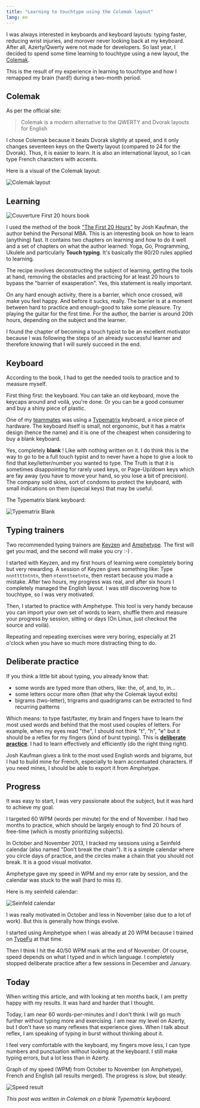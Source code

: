 ```yaml
---
title: "Learning to touchtype using the Colemak layout"
lang: en
---
```


I was always interested in keyboards and keyboard layouts: typing faster, reducing wrist injuries, and morover never looking back at my keyboard. After all, Azerty/Qwerty were not made for developers. So last year, I decided to spend some time learning to touchtype using a new layout, the [Colemak](http://colemak.com/).

This is the result of my experience in learning to touchtype and how I remapped my brain (hard!) during a two-month period.

## Colemak

As per the official site: 

> Colemak is a modern alternative to the QWERTY and Dvorak layouts for English

I chose Colemak because it beats Dvorak slightly at speed, and it only changes seventeen keys on the Qwerty layout (compared to 24 for the Dvorak). Thus, it is easier to learn. It is also an international layout, so I can type French characters with accents.

Here is a visual of the Colemak layout:

![Colemak layout](/assets/images/posts/2014-09-03-learning-to-touch-type/colemak_layout.png)

## Learning

![Couverture First 20 hours book](/assets/images/posts/2014-09-03-learning-to-touch-type/colemak_first20thhours_book.jpg)

I used the method of the book ["The First 20 Hours"](http://first20hours.com/) by Josh Kaufman, the author behind the Personal MBA. This is an interesting book on how to learn (anything) fast. It contains two chapters on learning and how to do it well and a set of chapters on what the author learned: Yoga, Go, Programming, Ukulele and particularly **Touch typing**. It's basically the 80/20 rules applied to learning.

The recipe involves deconstructing the subject of learning, getting the tools at hand, removing the obstacles and practicing for at least 20 hours to bypass the "barrier of exasperation". Yes, this statement is really important.

On any hard enough activity, there is a barrier, which once crossed, will make you feel happy. And before it sucks, really. The barrier is at a moment between hard to practice and enough-good to take some pleasure. Try playing the guitar for the first time. For the author, the barrier is around 20th hours, depending on the subject and the learner.

I found the chapter of becoming a touch typist to be an excellent motivator because I was following the steps of an already successful learner and therefore knowing that I will surely succeed in the end.

## Keyboard

According to the book, I had to get the needed tools to practice and to measure myself.

First thing first: the keyboard. You can take an old keyboard, move the keycaps around and voilà, you're done. Or you can be a good consumer and buy a shiny piece of plastic.

One of my [teammates](https://twitter.com/BitardMichael) was using a [Typematrix](http://www.typematrix.com/) keyboard, a nice piece of hardware. The keyboard itself is small, not ergonomic, but it has a matrix design (hence the name) and it is one of the cheapest when considering to buy a blank keyboard.

Yes, completely **blank** ! Like with nothing written on it. I do think this is the way to go to be a full touch typist and to never have a hope to give a look to find that key/letter/number you wanted to type. The Truth is that it is sometimes disappointing for rarely used keys, or Page-Up/down keys which are fay away (you have to move your hand, so you lose a bit of precision). The company sold skins, sort of condoms to protect the keyboard, with small indications on them (special keys) that may be useful.

The Typematrix blank keyboard:

![Typematrix Blank](/assets/images/posts/2014-09-03-learning-to-touch-type/colemak_typematrix_blank.png)

## Typing trainers

Two recommended typing trainers are [Keyzen](https://first20hours.github.io/keyzen-colemak/) and [Amphetype](https://code.google.com/p/amphetype/). The first will get you mad, and the second will make you cry :-) .

I started with Keyzen, and my first hours of learning were completely boring but very rewarding. A session of Keyzen gives something like: Type `nnnttttntntn`, then `ntenntteetnte`, then restart because you made a mistake. After two hours, my progress was real, and after six hours I completely managed the English layout. I was still discovering how to touchtype, so I was very motivated.

Then, I started to practice with Amphetype. This tool is very handy because you can import your own set of words to learn, shuffle them and measure your progress by session, sitting or days (On Linux, just checkout the source and voilà).

Repeating and repeating exercises were very boring, especially at 21 o'clock when you have so much more distracting thing to do.

## Deliberate practice

If you think a little bit about typing, you already know that:

- some words are typed more than others, like: the, of, and, to, in...
- some letters occur more often (that why the Colemak layout exits)
- bigrams (two-letter), trigrams and quadrigrams can be extracted to find recurring patterns

Which means: to type fast/faster, my brain and fingers have to learn the most used words and behind that the most used couples of letters.
For example, when my eyes read "the", I should not think "t", "h", "e" but it should be a reflex for my fingers (kind of burst typing).
This is [**deliberate practice**](https://en.wikipedia.org/wiki/Practice_%28learning_method%29#Deliberate_practice). I had to learn effectively and efficiently (do the right thing right).

Josh Kaufman gives a link to the most used English words and bigrams, but I had to build mine for French, especially to learn accentuated characters.
If you need mines, I should be able to export it from Amphetype.

## Progress

It was easy to start, I was very passionate about the subject, but it was hard to achieve my goal.

I targeted 60 WPM (words per minute) for the end of November. I had two months to practice, which should be largely enough to find 20 hours of free-time (which is mostly prioritizing subjects).

In October and November 2013, I tracked my sessions using a Seinfeld calendar (also named "Don't break the chain"). It is a simple calendar where you circle days of practice, and the circles make a chain that you should not break. It is a good visual motivator.

Amphetype gave my speed in WPM and my error rate by session, and the calendar was stuck to the wall (hard to miss it).

Here is my seinfeld calendar:

![Seinfeld calendar](/assets/images/posts/2014-09-03-learning-to-touch-type/colemak_seinfeld_calendar.jpg)

I was really motivated in October and less in November (also due to a lot of work). But this is generally how things evolve.

I started using Amphetype when I was already at 20 WPM because I trained on [TypeFu](https://chrome.google.com/webstore/detail/type-fu/pofoighmmpljaikjiidkkfhldjndfdbk) at that time.

Then I think I hit the 40/50 WPM mark at the end of November. Of course, speed depends on what I typed and in which language.
I completely stopped deliberate practice after a few sessions in December and January.

## Today

When writing this article, and with looking at ten months back, I am pretty happy with my results. It was hard and harder that I thought.

Today, I am near 60 words-per-minutes and I don't think I will go much further without typing more and exercising. I am near my level on Azerty, but I don't have so many reflexes that experience gives. When I talk about reflex, I am speaking of typing in burst without thinking about it.

I feel very comfortable with the keyboard, my fingers move less, I can type numbers and punctuation without looking at the keyboard.
I still make typing errors, but a lot less than in Azerty.

Graph of my speed (WPM) from October to November (on Amphetype), French and English (all results merged). The progress is slow, but steady:

![Speed result](/assets/images/posts/2014-09-03-learning-to-touch-type/colemak_amphetype_progress.png)

_This post was written in Colemak on a blank Typematrix keyboard._
